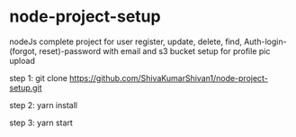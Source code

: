 # node-project-setup
nodeJs complete project for user register, update, delete, find, Auth-login-(forgot, reset)-password 
with email and s3 bucket setup for profile pic upload

step 1: git clone https://github.com/ShivaKumarShivan1/node-project-setup.git

step 2: yarn install

step 3: yarn start
